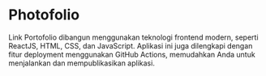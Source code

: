 # Photofolio
Link Portofolio dibangun menggunakan teknologi frontend modern, seperti ReactJS, HTML, CSS, dan JavaScript. Aplikasi ini juga dilengkapi dengan fitur deployment menggunakan GitHub Actions, memudahkan Anda untuk menjalankan dan mempublikasikan aplikasi.
